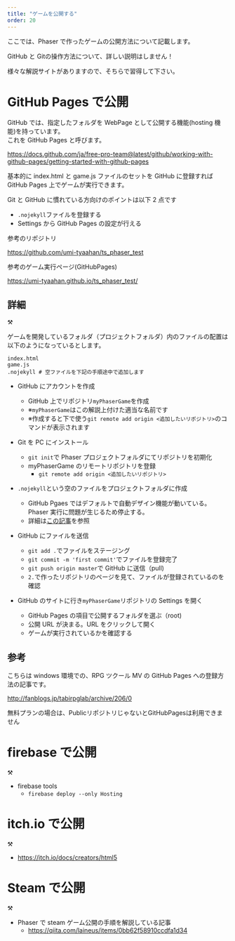 ```yaml
---
title: "ゲームを公開する"
order: 20
---
```


ここでは、Phaser で作ったゲームの公開方法について記載します。

<Warning>
GitHub と Gitの操作方法について、詳しい説明はしません！

様々な解説サイトがありますので、そちらで習得して下さい。
</Warning>

# GitHub Pages で公開

GitHub では、指定したフォルダを WebPage として公開する機能(hosting 機能)を持っています。  
これを GitHub Pages と呼びます。

https://docs.github.com/ja/free-pro-team@latest/github/working-with-github-pages/getting-started-with-github-pages

基本的に index.html と game.js ファイルのセットを GitHub に登録すれば  
 GitHub Pages 上でゲームが実行できます。

Git と GitHub に慣れている方向けのポイントは以下 2 点です

- `.nojekyll`ファイルを登録する
- Settings から GitHub Pages の設定が行える

参考のリポジトリ

https://github.com/umi-tyaahan/ts_phaser_test

参考のゲーム実行ページ(GitHubPages)

https://umi-tyaahan.github.io/ts_phaser_test/

## 詳細

:hammer_and_pick:

ゲームを開発しているフォルダ（プロジェクトフォルダ）内のファイルの配置は以下のようになっているとします。

```
index.html
game.js
.nojekyll # 空ファイルを下記の手順途中で追加します
```

- GitHub にアカウントを作成

  - GitHub 上でリポジトリ`myPhaserGame`を作成
  - ※`myPhaserGame`はこの解説上付けた適当な名前です
  - ※作成すると下で使う`git remote add origin <追加したいリポジトリ>`のコマンドが表示されます

- Git を PC にインストール

  - `git init`で Phaser プロジェクトフォルダにてリポジトリを初期化
  - myPhaserGame のリモートリポジトリを登録
    - `git remote add origin <追加したいリポジトリ>`

- `.nojekyll`という空のファイルをプロジェクトフォルダに作成

  - GitHub Pgaes ではデフォルトで自動デザイン機能が動いている。Phaser 実行に問題が生じるため停止する。
  - 詳細は[この記事](https://docs.github.com/ja/free-pro-team@latest/github/working-with-github-pages/about-github-pages#%E9%9D%99%E7%9A%84%E3%82%B5%E3%82%A4%E3%83%88%E3%82%B8%E3%82%A7%E3%83%8D%E3%83%AC%E3%83%BC%E3%82%BF)を参照

- GitHub にファイルを送信

  - `git add .`でファイルをステージング
  - `git commit -m 'first commit'`でファイルを登録完了
  - `git push origin master`で GitHub に送信（pull)
  - `2.`で作ったリポジトリのページを見て、ファイルが登録されているのを確認

- GitHub のサイトに行き`myPhaserGame`リポジトリの Settings を開く

  - GitHub Pages の項目で公開するフォルダを選ぶ（root)
  - 公開 URL が決まる。URL をクリックして開く
  - ゲームが実行されているかを確認する

## 参考

こちらは windows 環境での、RPG ツクール MV の GitHub Pages への登録方法の記事です。

http://fanblogs.jp/tabirpglab/archive/206/0

<Info>
無料プランの場合は、PublicリポジトリじゃないとGitHubPagesは利用できません
</Info>

# firebase で公開

:hammer_and_pick:

- firebase tools
  - `firebase deploy --only Hosting`

# itch.io で公開

:hammer_and_pick:

- https://itch.io/docs/creators/html5

# Steam で公開

:hammer_and_pick:

- Phaser で steam ゲーム公開の手順を解説している記事
  - https://qiita.com/laineus/items/0bb62f58910ccdfa1d34
